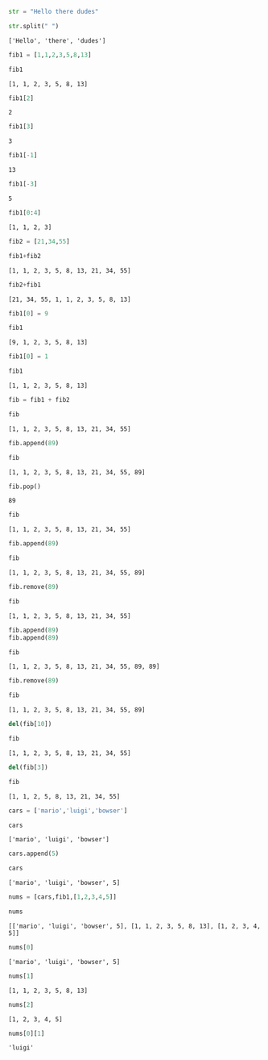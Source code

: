 ```python
str = "Hello there dudes"
```


```python
str.split(" ")
```




    ['Hello', 'there', 'dudes']




```python
fib1 = [1,1,2,3,5,8,13]
```


```python
fib1
```




    [1, 1, 2, 3, 5, 8, 13]




```python
fib1[2]
```




    2




```python
fib1[3]
```




    3




```python
fib1[-1]
```




    13




```python
fib1[-3]
```




    5




```python
fib1[0:4]
```




    [1, 1, 2, 3]




```python
fib2 = [21,34,55]
```


```python
fib1+fib2
```




    [1, 1, 2, 3, 5, 8, 13, 21, 34, 55]




```python
fib2+fib1
```




    [21, 34, 55, 1, 1, 2, 3, 5, 8, 13]




```python
fib1[0] = 9
```


```python
fib1
```




    [9, 1, 2, 3, 5, 8, 13]




```python
fib1[0] = 1
```


```python
fib1
```




    [1, 1, 2, 3, 5, 8, 13]




```python
fib = fib1 + fib2
```


```python
fib
```




    [1, 1, 2, 3, 5, 8, 13, 21, 34, 55]




```python
fib.append(89)
```


```python
fib
```




    [1, 1, 2, 3, 5, 8, 13, 21, 34, 55, 89]




```python
fib.pop()
```




    89




```python
fib
```




    [1, 1, 2, 3, 5, 8, 13, 21, 34, 55]




```python
fib.append(89)
```


```python
fib
```




    [1, 1, 2, 3, 5, 8, 13, 21, 34, 55, 89]




```python
fib.remove(89)
```


```python
fib
```




    [1, 1, 2, 3, 5, 8, 13, 21, 34, 55]




```python
fib.append(89)
fib.append(89)
```


```python
fib
```




    [1, 1, 2, 3, 5, 8, 13, 21, 34, 55, 89, 89]




```python
fib.remove(89)
```


```python
fib
```




    [1, 1, 2, 3, 5, 8, 13, 21, 34, 55, 89]




```python
del(fib[10])
```


```python
fib
```




    [1, 1, 2, 3, 5, 8, 13, 21, 34, 55]




```python
del(fib[3])
```


```python
fib
```




    [1, 1, 2, 5, 8, 13, 21, 34, 55]




```python
cars = ['mario','luigi','bowser']
```


```python
cars
```




    ['mario', 'luigi', 'bowser']




```python
cars.append(5)
```


```python
cars
```




    ['mario', 'luigi', 'bowser', 5]




```python
nums = [cars,fib1,[1,2,3,4,5]]
```


```python
nums
```




    [['mario', 'luigi', 'bowser', 5], [1, 1, 2, 3, 5, 8, 13], [1, 2, 3, 4, 5]]




```python
nums[0]
```




    ['mario', 'luigi', 'bowser', 5]




```python
nums[1]
```




    [1, 1, 2, 3, 5, 8, 13]




```python
nums[2]
```




    [1, 2, 3, 4, 5]




```python
nums[0][1]
```




    'luigi'




```python

```
